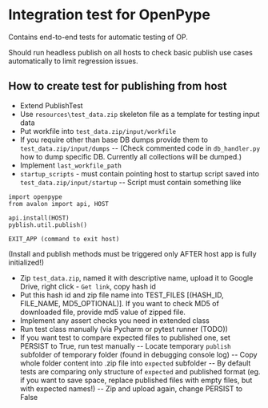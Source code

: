 Integration test for OpenPype
=============================
Contains end-to-end tests for automatic testing of OP.

Should run headless publish on all hosts to check basic publish use cases automatically
to limit regression issues.

How to create test for publishing from host
------------------------------------------
- Extend PublishTest
- Use `resources\test_data.zip` skeleton file as a template for testing input data
- Put workfile into `test_data.zip/input/workfile`
- If you require other than base DB dumps provide them to `test_data.zip/input/dumps`
-- (Check commented code in `db_handler.py` how to dump specific DB. Currently all collections will be dumped.)
- Implement `last_workfile_path` 
- `startup_scripts` - must contain pointing host to startup script saved into `test_data.zip/input/startup`
  -- Script must contain something like 
```
import openpype
from avalon import api, HOST
  
api.install(HOST)
pyblish.util.publish()

EXIT_APP (command to exit host)
```
(Install and publish methods must be triggered only AFTER host app is fully initialized!)
- Zip `test_data.zip`, named it with descriptive name, upload it to Google Drive, right click - `Get link`, copy hash id
- Put this hash id and zip file name into TEST_FILES [(HASH_ID, FILE_NAME, MD5_OPTIONAL)]. If you want to check MD5 of downloaded 
file, provide md5 value of zipped file.
- Implement any assert checks you need in extended class
- Run test class manually (via Pycharm or pytest runner (TODO))
- If you want test to compare expected files to published one, set PERSIST to True, run test manually
  -- Locate temporary `publish` subfolder of temporary folder (found in debugging console log)
  -- Copy whole folder content into .zip file into `expected` subfolder 
  -- By default tests are comparing only structure of `expected` and published format (eg. if you want to save space, replace published files with empty files, but with expected names!)
  -- Zip and upload again, change PERSIST to False
